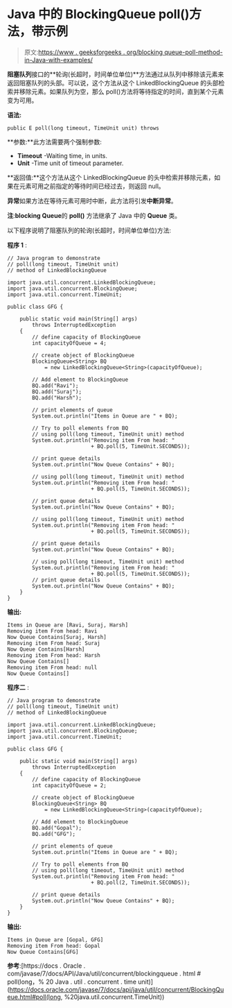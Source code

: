 # Java 中的 BlockingQueue poll()方法，带示例

> 原文:[https://www . geeksforgeeks . org/blocking queue-poll-method-in-Java-with-examples/](https://www.geeksforgeeks.org/blockingqueue-poll-method-in-java-with-examples/)

**阻塞队列**接口的**轮询(长超时，时间单位单位)**方法通过从队列中移除该元素来返回阻塞队列的头部。可以说，这个方法从这个 LinkedBlockingQueue 的头部检索并移除元素。如果队列为空，那么 poll()方法将等待指定的时间，直到某个元素变为可用。

**语法:**

```
public E poll(long timeout, TimeUnit unit) throws 
```

**参数:**此方法需要两个强制参数:

*   **Timeout** -Waiting time, in units.
*   **Unit** -Time unit of timeout parameter.

**返回值:**这个方法从这个 LinkedBlockingQueue 的头中检索并移除元素，如果在元素可用之前指定的等待时间已经过去，则返回 null。

**异常**如果方法在等待元素可用时中断，此方法将引发**中断异常**。

**注**:**blocking Queue**的 **poll()** 方法继承了 Java 中的 **Queue** 类。

以下程序说明了阻塞队列的轮询(长超时，时间单位单位)方法:

**程序 1** :

```
// Java program to demonstrate
// poll(long timeout, TimeUnit unit)
// method of LinkedBlockingQueue

import java.util.concurrent.LinkedBlockingQueue;
import java.util.concurrent.BlockingQueue;
import java.util.concurrent.TimeUnit;

public class GFG {

    public static void main(String[] args)
        throws InterruptedException
    {
        // define capacity of BlockingQueue
        int capacityOfQueue = 4;

        // create object of BlockingQueue
        BlockingQueue<String> BQ
            = new LinkedBlockingQueue<String>(capacityOfQueue);

        // Add element to BlockingQueue
        BQ.add("Ravi");
        BQ.add("Suraj");
        BQ.add("Harsh");

        // print elements of queue
        System.out.println("Items in Queue are " + BQ);

        // Try to poll elements from BQ
        // using poll(long timeout, TimeUnit unit) method
        System.out.println("Removing item From head: "
                           + BQ.poll(5, TimeUnit.SECONDS));

        // print queue details
        System.out.println("Now Queue Contains" + BQ);

        // using poll(long timeout, TimeUnit unit) method
        System.out.println("Removing item From head: "
                           + BQ.poll(5, TimeUnit.SECONDS));

        // print queue details
        System.out.println("Now Queue Contains" + BQ);

        // using poll(long timeout, TimeUnit unit) method
        System.out.println("Removing item From head: "
                           + BQ.poll(5, TimeUnit.SECONDS));

        // print queue details
        System.out.println("Now Queue Contains" + BQ);

        // using poll(long timeout, TimeUnit unit) method
        System.out.println("Removing item From head: "
                           + BQ.poll(5, TimeUnit.SECONDS));
        // print queue details
        System.out.println("Now Queue Contains" + BQ);
    }
}
```

**输出:**

```
Items in Queue are [Ravi, Suraj, Harsh]
Removing item From head: Ravi
Now Queue Contains[Suraj, Harsh]
Removing item From head: Suraj
Now Queue Contains[Harsh]
Removing item From head: Harsh
Now Queue Contains[]
Removing item From head: null
Now Queue Contains[]

```

**程序二** :

```
// Java program to demonstrate
// poll(long timeout, TimeUnit unit)
// method of LinkedBlockingQueue

import java.util.concurrent.LinkedBlockingQueue;
import java.util.concurrent.BlockingQueue;
import java.util.concurrent.TimeUnit;

public class GFG {

    public static void main(String[] args)
        throws InterruptedException
    {
        // define capacity of BlockingQueue
        int capacityOfQueue = 2;

        // create object of BlockingQueue
        BlockingQueue<String> BQ
            = new LinkedBlockingQueue<String>(capacityOfQueue);

        // Add element to BlockingQueue
        BQ.add("Gopal");
        BQ.add("GFG");

        // print elements of queue
        System.out.println("Items in Queue are " + BQ);

        // Try to poll elements from BQ
        // using poll(long timeout, TimeUnit unit) method
        System.out.println("Removing item From head: "
                           + BQ.poll(2, TimeUnit.SECONDS));

        // print queue details
        System.out.println("Now Queue Contains" + BQ);
    }
}
```

**输出:**

```
Items in Queue are [Gopal, GFG]
Removing item From head: Gopal
Now Queue Contains[GFG]

```

**参考**:[https://docs . Oracle . com/javase/7/docs/API/Java/util/concurrent/blockingqueue . html # poll(long，% 20 Java . util . concurrent . time unit)](https://docs.oracle.com/javase/7/docs/api/java/util/concurrent/BlockingQueue.html#poll(long, %20java.util.concurrent.TimeUnit))